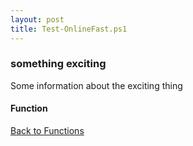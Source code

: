 ```yaml
---
layout: post
title: Test-OnlineFast.ps1
---
```


### something exciting

Some information about the exciting thing

#### Function

<script src="https://gist-it.appspot.com/github.com/BanterBoy/scripts-blog/blob/master/PowerShell/functions/Test-OnlineFast.ps1" crossorigin="anonymous"></script>

<a href="/menu/_pages/functions.html">Back to Functions</a>
